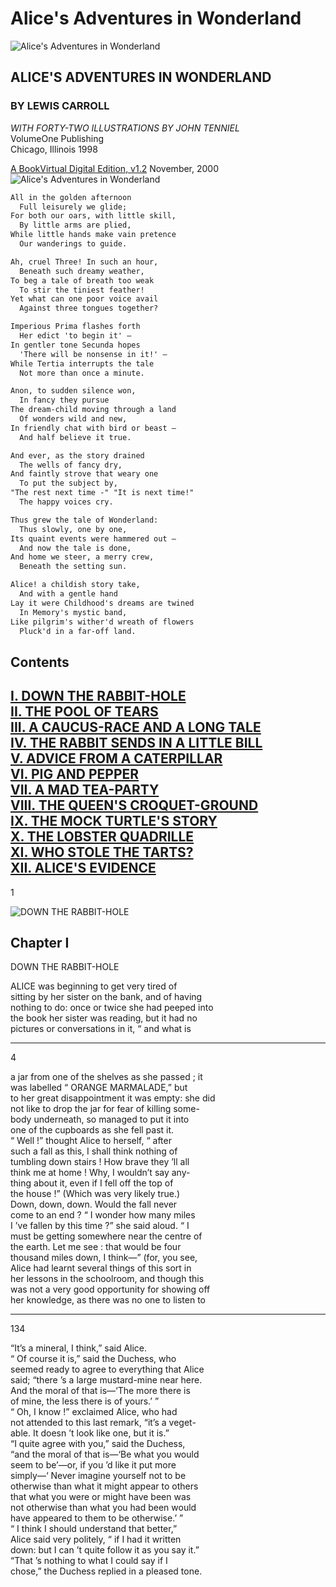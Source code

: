 # Alice's Adventures in Wonderland

![Alice's Adventures in Wonderland][1]

## ALICE'S ADVENTURES IN WONDERLAND

### BY LEWIS CARROLL

*WITH FORTY-TWO ILLUSTRATIONS BY JOHN TENNIEL*  
VolumeOne Publishing  
Chicago, Illinois 1998

[A BookVirtual Digital Edition, v1.2][2]
November, 2000
![Alice's Adventures in Wonderland][3]

```md
All in the golden afternoon
  Full leisurely we glide;
For both our oars, with little skill,
  By little arms are plied,
While little hands make vain pretence
  Our wanderings to guide.

Ah, cruel Three! In such an hour,
  Beneath such dreamy weather,
To beg a tale of breath too weak
  To stir the tiniest feather!
Yet what can one poor voice avail
  Against three tongues together?

Imperious Prima flashes forth
  Her edict 'to begin it' –
In gentler tone Secunda hopes
  'There will be nonsense in it!' –
While Tertia interrupts the tale
  Not more than once a minute.

Anon, to sudden silence won,
  In fancy they pursue
The dream-child moving through a land
  Of wonders wild and new,
In friendly chat with bird or beast –
  And half believe it true.

And ever, as the story drained
  The wells of fancy dry,
And faintly strove that weary one
  To put the subject by,
"The rest next time -" "It is next time!"
  The happy voices cry.

Thus grew the tale of Wonderland:
  Thus slowly, one by one,
Its quaint events were hammered out –
  And now the tale is done,
And home we steer, a merry crew,
  Beneath the setting sun.

Alice! a childish story take,
  And with a gentle hand
Lay it were Childhood's dreams are twined
  In Memory's mystic band,
Like pilgrim's wither'd wreath of flowers
  Pluck'd in a far-off land.
```

## Contents

[I. DOWN THE RABBIT-HOLE](#chapter-i)  
[II. THE POOL OF TEARS](#chapter-ii)  
[III. A CAUCUS-RACE AND A LONG TALE](#chapter-iii)  
[IV. THE RABBIT SENDS IN A LITTLE BILL](#chapter-iv)  
[V. ADVICE FROM A CATERPILLAR](#chapter-v)  
[VI. PIG AND PEPPER](#chapter-vi)  
[VII. A MAD TEA-PARTY](#chapter-vii)  
[VIII. THE QUEEN'S CROQUET-GROUND](#chapter-viii)  
[IX. THE MOCK TURTLE'S STORY](#chapter-ix)  
[X. THE LOBSTER QUADRILLE](#chapter-x)  
[XI. WHO STOLE THE TARTS?](#chapter-xi)  
[XII. ALICE'S EVIDENCE](#chapter-xii)  
---  
1

![DOWN THE RABBIT-HOLE][4]
## Chapter I  

DOWN THE RABBIT-HOLE

ALICE was beginning to get very tired of  
sitting by her sister on the bank, and of having  
nothing to do: once or twice she had peeped into  
the book her sister was reading, but it had no  
pictures or conversations in it, “ and what is

---
4

a jar from one of the shelves as she passed ; it  
was labelled “ ORANGE MARMALADE,” but  
to her great disappointment it was empty: she did  
not like to drop the jar for fear of killing some-  
body underneath, so managed to put it into  
one of the cupboards as she fell past it.  
“ Well !” thought Alice to herself, “ after  
such a fall as this, I shall think nothing of  
tumbling down stairs ! How brave they ’ll all  
think me at home ! Why, I wouldn’t say any-  
thing about it, even if I fell off the top of  
the house !” (Which was very likely true.)  
Down, down, down. Would the fall never  
come to an end ? “ I wonder how many miles  
I ’ve fallen by this time ?” she said aloud. “ I  
must be getting somewhere near the centre of  
the earth. Let me see : that would be four  
thousand miles down, I think—” (for, you see,  
Alice had learnt several things of this sort in  
her lessons in the schoolroom, and though this  
was not a very good opportunity for showing off  
her knowledge, as there was no one to listen to  

---
134

“It’s a mineral, I think,” said Alice.  
“ Of course it is,” said the Duchess, who  
seemed ready to agree to everything that Alice  
said; “there ’s a large mustard-mine near here.  
And the moral of that is—‘The more there is  
of mine, the less there is of yours.’ ”  
“ Oh, I know !” exclaimed Alice, who had  
not attended to this last remark, “it’s a veget-  
able. It doesn ’t look like one, but it is.”  
“I quite agree with you,” said the Duchess,  
“and the moral of that is—‘Be what you would  
seem to be’—or, if you ’d like it put more  
simply—‘ Never imagine yourself not to be  
otherwise than what it might appear to others  
that what you were or might have been was  
not otherwise than what you had been would  
have appeared to them to be otherwise.’ ”  
“ I think I should understand that better,”  
Alice said very politely, “ if I had it written  
down: but I can ’t quite follow it as you say it.”  
“That ’s nothing to what I could say if I  
chose,” the Duchess replied in a pleased tone.  

[1]: https://pbs.twimg.com/media/EAts-3NXYAQ-qrS.png
[2]: https://www.adobe.com/be_en/active-use/pdf/Alice_in_Wonderland.pdf
[3]: https://www.gutenberg.org/files/19778/19778-h/images/frontipiece.jpg
[4]: https://www.gutenberg.org/files/19778/19778-h/images/p001.png
